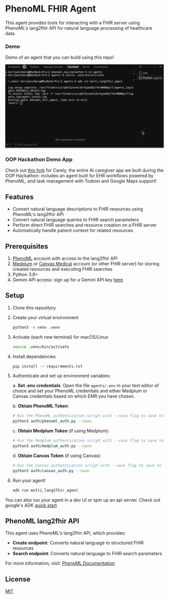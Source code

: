 # PhenoML FHIR Agent

This agent provides tools for interacting with a FHIR server using PhenoML's lang2fhir API for natural language processing of healthcare data.

### Demo

Demo of an agent that you can build using this repo!

![PhenoML FHIR Agent Demo](202505131555.gif)

### OOP Hackathon Demo App
Check out [this fork](https://github.com/kerbearasaurus/phenoml_oop_hackathon) for Carely, the entire AI caregiver app we built during the OOP Hackathon: includes an agent built for EHR workflows powered by PhenoML, and task management with Todoist and Google Maps support! 

## Features

- Convert natural language descriptions to FHIR resources using PhenoML's lang2fhir API
- Convert natural language queries to FHIR search parameters
- Perform direct FHIR searches and resource creation on a FHIR server
- Automatically handle patient context for related resources

## Prerequisites

1. [PhenoML](https://developer.pheno.ml) account with access to the lang2fhir API
2. [Medplum](https://medplum.com) or [Canvas Medical](https://www.canvasmedical.com/emrs/developer-sandbox) account (or other FHIR server) for storing created resources and executing FHIR searches
3. Python 3.8+
4. Gemini API access: sign up for a Gemini API key [here](https://ai.google.dev/gemini-api/docs/api-key) 

## Setup

1. Clone this repository

2. Create your virtual environment
   ```bash
   python3 -m venv .venv
   ```

3. Activate (each new terminal) for macOS/Linux

   ```bash
   source .venv/bin/activate
   ```

4. Install dependencies
   ```bash
   pip install -r requirements.txt
   ```

5. Authenticate and set up environment variables:

   a. **Set .env credentials**:
   Open the file `agents/.env` in your text editor of choice and set your
PhenoML credentials and either Medplum or Canvas credentials based on which
EMR you have chosen.

   b. **Obtain PhenoML Token**:
   ```bash
   # Run the PhenoML authentication script with --save flag to save to .env automatically. Assumes your credentials are in your .env already 
   python3 auth/phenoml_auth.py --save
   ```

   c. **Obtain Medplum Token** (if using Medplum):
   ```bash
   # Run the Medplum authentication script with --save flag to save to .env automatically. Assumes your credentials are in your .env already
   python3 auth/medplum_auth.py --save

   ```

   d. **Obtain Canvas Token** (if using Canvas):
   ```bash
   # Run the Canvas authentication script with --save flag to save to .env automatically. Assumes your credentials are in your .env already
   python3 auth/canvas_auth.py --save

   ```

6. Run your agent! 
   ```bash
   adk run multi_lang2fhir_agent
   ```
You can also run your agent in a dev UI or spin up an api server. Check out google's ADK [quick start](https://google.github.io/adk-docs/get-started/quickstart/#run-your-agent)

## PhenoML lang2fhir API

This agent uses PhenoML's lang2fhir API, which provides:

- **Create endpoint**: Converts natural language to structured FHIR resources
- **Search endpoint**: Converts natural language to FHIR search parameters

For more information, visit: [PhenoML Documentation](https://developer.pheno.ml)

## License

[MIT](LICENSE) 
